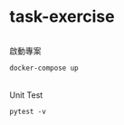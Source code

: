 # task-exercise
######
啟動專案


```script
docker-compose up
```

######
Unit Test


```script
pytest -v
```
